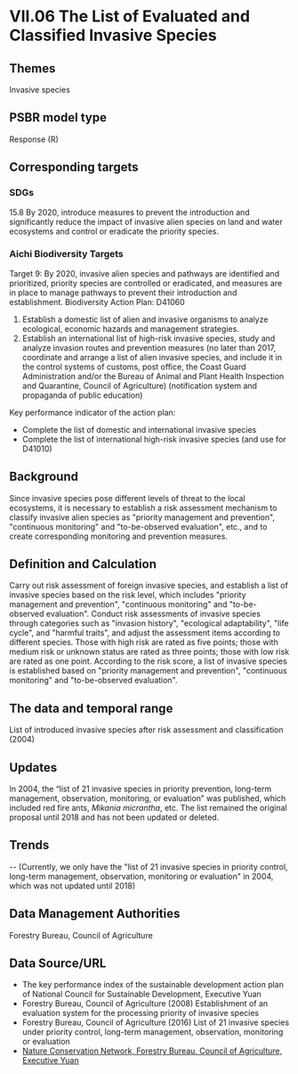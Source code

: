 # VII.06 The List of Evaluated and Classified Invasive Species

<script type="text/javascript" src="http://cdn.mathjax.org/mathjax/latest/MathJax.js?config=TeX-AMS-MML_HTMLorMML"></script>

## Themes
Invasive species
## PSBR model type
Response (R)
## Corresponding targets
### SDGs
15.8 By 2020, introduce measures to prevent the introduction and significantly reduce the impact of invasive alien species on land and water ecosystems and control or eradicate the priority species.
### Aichi Biodiversity Targets
Target 9: By 2020, invasive alien species and pathways are identified and prioritized, priority species are controlled or eradicated, and measures are in place to manage pathways to prevent their introduction and establishment. Biodiversity Action Plan: D41060
1. Establish a domestic list of alien and invasive organisms to analyze ecological, economic hazards and management strategies.
2. Establish an international list of high-risk invasive species, study and analyze invasion routes and prevention measures (no later than 2017, coordinate and arrange a list of alien invasive species, and include it in the control systems of customs, post office, the Coast Guard Administration and/or the Bureau of Animal and Plant Health Inspection and Quarantine, Council of Agriculture) (notification system and propaganda of public education)

Key performance indicator of the action plan:
* Complete the list of domestic and international invasive species
* Complete the list of international high-risk invasive species (and use for D41010)
## Background
Since invasive species pose different levels of threat to the local ecosystems, it is necessary to establish a risk assessment mechanism to classify invasive alien species as "priority management and prevention", "continuous monitoring" and "to-be-observed evaluation", etc., and to create corresponding monitoring and prevention measures.
## Definition and Calculation
Carry out risk assessment of foreign invasive species, and establish a list of invasive species based on the risk level, which includes "priority management and prevention", "continuous monitoring" and "to-be-observed evaluation". Conduct risk assessments of invasive species through categories such as "invasion history", "ecological adaptability", "life cycle", and "harmful traits", and adjust the assessment items according to different species. Those with high risk are rated as five points; those with medium risk or unknown status are rated as three points; those with low risk are rated as one point. According to the risk score, a list of invasive species is established based on "priority management and prevention", "continuous monitoring" and "to-be-observed evaluation".
## The data and temporal range
List of introduced invasive species after risk assessment and classification (2004)
## Updates
In 2004, the “list of 21 invasive species in priority prevention, long-term management, observation, monitoring, or evaluation” was published, which included red fire ants, *Mikania micrantha*, etc. The list remained the original proposal until 2018 and has not been updated or deleted.
## Trends
--
(Currently, we only have the "list of 21 invasive species in priority control, long-term management, observation, monitoring or evaluation" in 2004, which was not updated until 2018)
## Data Management Authorities
Forestry Bureau, Council of Agriculture
## Data Source/URL
* The key performance index of the sustainable development action plan of National Council for Sustainable Development, Executive Yuan
* Forestry Bureau, Council of Agriculture (2008) Establishment of an evaluation system for the processing priority of invasive species
* Forestry Bureau, Council of Agriculture (2016) List of 21 invasive species under priority control, long-term management, observation, monitoring or evaluation
* [Nature Conservation Network, Forestry Bureau, Council of Agriculture, Executive Yuan](https://conservation.forest.gov.tw/0000410)